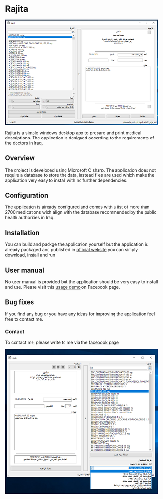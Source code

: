 # Rajita

![ScreenShot](https://raw.githubusercontent.com/sahibammar/rajita/master/img/snapshot0.png)

Rajita is a simple windows desktop app to prepare and print medical descriptions. The application is designed according to the requirements of the doctors in Iraq.

## Overview
The project is developed using Microsoft C sharp. The application does not require a database to store the data, instead files are used which make the application very easy to install with no further dependencies.

## Configuration
The application is already configured and comes with a list of more than 2700 medications wich align with the database recommended by the public health authorities in Iraq. 

## Installation 
You can build and packge the application yourself but the application is already packaged and published in [official website](https://rajita.firebaseapp.com) you can simply download, install and run

## User manual
No user manual is provided but the application should be very easy to install and use. Please visit this [usage demo](https://fb.watch/jJy2MhK9Us/) on Facebook page.

## Bug fixes
If you find any bug or you have any ideas for improving the application feel free to contact me.

### Contact
To contact me, please write to me via the [facebook page](https://www.facebook.com/1069882199886602)

![ScreenShot](https://raw.githubusercontent.com/sahibammar/rajita/master/img/snapshot1.png)


